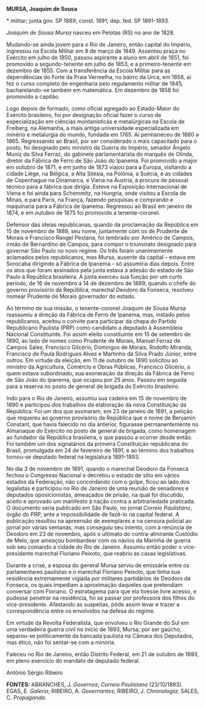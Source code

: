 **MURSA, Joaquim de Sousa**

\* militar; junta gov. SP 1889; const. 1891; dep. fed. SP 1891-1893.

*Joaquim de Sousa Mursa* nasceu em Pelotas (RS) no ano de 1828.

Mudando-se ainda jovem para o Rio de Janeiro, então capital do Império,
ingressou na Escola Militar em 8 de março de 1849. Assentou praça no
Exército em julho de 1850, passou aspirante a aluno em abril de 1851,
foi promovido a segundo-tenente em julho de 1853, e a primeiro-tenente
em dezembro de 1855. Com a transferência da Escola Militar para as
dependências do Forte da Praia Vermelha, no bairro da Urca, em 1858, aí
fez o curso completo de engenharia pelo regulamento militar de 1845,
bacharelando-se também em matemática. Em dezembro de 1858 foi promovido
a capitão.

Logo depois de formado, como oficial agregado ao Estado-Maior do
Exército brasileiro, foi por designação oficial fazer o curso de
especialização em ciências montanísticas e metalúrgicas na Escola de
Freiberg, na Alemanha, a mais antiga universidade especializada em
minério e metalurgia do mundo, fundada em 1765. Aí permaneceu de 1860 a
1865. Regressando ao Brasil, por ser considerado o mais capacitado para
o posto, foi designado pelo ministro da Guerra do Império, senador
Ângelo Muniz da Silva Ferraz, do gabinete parlamentarista do marquês de
Olinda, diretor da Fábrica de Ferro de São João do Ipanema. Foi
promovido a major em outubro de 1871, e em junho de 1873 viajou para a
Europa, visitando a cidade Liège, na Bélgica, a Alta Silésia, na
Polônia, a Suécia, e as cidades de Copenhague na Dinamarca, e Viena na
Áustria, à procura de pessoal técnico para a fábrica que dirigia. Esteve
na Exposição Internacional de Viena e foi ainda para Schemmitz, na
Hungria, onde visitou a Escola de Minas, e para Paris, na França,
fazendo pesquisas e comprando e maquinaria para a Fábrica de Ipanema.
Regressou ao Brasil em janeiro de 1874, e em outubro de 1875 foi
promovido a tenente-coronel.

Defensor das ideias republicanas, quando da proclamação da República em
15 de novembro de 1889, seu nome, juntamente com os de Prudente de
Morais e Francisco Rangel Pestana, foi lembrado por Américo de Campos,
irmão de Bernardino de Campos, para compor o triunvirato designado para
governar São Paulo no novo regime. Os três foram unanimemente aclamados
pelos republicanos, mas Mursa, ausente da capital – estava em Sorocaba
dirigindo a Fábrica de Ipanema – só assumiria dias depois. Entre os atos
que foram assinados pela junta estava a adesão do estado de São Paulo à
República brasileira. A junta exerceu sua função por um curto período,
de 16 de novembro a 14 de dezembro de 1889, quando o chefe do governo
provisório da República, marechal Deodoro da Fonseca, resolveu nomear
Prudente de Morais governador do estado.

Ao término de sua missão, o tenente-coronel Joaquim de Sousa Mursa
reassumiu a direção da Fábrica de Ferro de Ipanema, mas, instado pelos
republicanos, aceitou o convite para participar da chapa do Partido
Republicano Paulista (PRP) como candidato a deputado à Assembleia
Nacional Constituinte. Foi assim eleito constituinte em 15 de setembro
de 1890, ao lado de nomes como Prudente de Morais, Manuel Ferraz de
Campos Sales, Francisco Glicério, Domingos de Morais, Rodolfo Miranda,
Francisco de Paula Rodrigues Alves e Martinho da Silva Prado Júnior,
entre outros. Em virtude da eleição, em 11 de outubro de 1890 solicitou
ao ministro da Agricultura, Comércio e Obras Públicas, Francisco
Glicério, a quem estava subordinado, sua exoneração da direção da
Fábrica de Ferro de São João do Ipanema, que ocupou por 25 anos. Passou
em seguida para a reserva no posto de general de brigada do Exército
brasileiro.

Indo para o Rio de Janeiro, assumiu sua cadeira em 15 de novembro de
1890 e participou dos trabalhos da elaboração da nova Constituição da
República. Foi um dos que assinaram, em 23 de janeiro de 1891, a petição
que requereu ao governo provisório da República que o nome de Benjamin
Constant, que havia falecido no dia anterior, figurasse permanentemente
no Almanaque do Exército no posto de general de brigada, como homenagem
ao fundador da República brasileira, o que passou a ocorrer desde então.
Foi também um dos signatários da primeira Constituição republicana do
Brasil, promulgada em 24 de fevereiro de 1891, e ao término dos
trabalhos tornou-se deputado federal na legislatura 1891-1893.

No dia 3 de novembro de 1891, quando o marechal Deodoro da Fonseca
fechou o Congresso Nacional e decretou o estado de sítio em vários
estados da Federação, não concordando com o golpe, ficou ao lado dos
legalistas e participou no Rio de Janeiro de uma reunião de senadores e
deputados oposicionistas, ameaçados de prisão, na qual foi discutido,
aceito e aprovado um manifesto à nação contra a arbitrariedade
praticada. O documento seria publicado em São Paulo, no jornal *Correio
Paulistano*, órgão do PRP, ante a impossibilidade de fazê-lo na capital
federal. A publicação resultou na apreensão de exemplares e na censura
policial ao jornal por várias semanas, mas conseguiu seu intento, com a
renúncia de Deodoro em 23 de novembro, após o ultimato do
contra-almirante Custódio de Melo, que ameaçou bombardear com os navios
da Marinha de guerra sob seu comando a cidade do Rio de Janeiro. Assumiu
então poder o vice-presidente marechal Floriano Peixoto, que reabriu as
casas legislativas.

Durante a crise, a esposa do general Mursa serviu de emissária entre os
parlamentares paulistas e o marechal Floriano Peixoto, que tinha sua
residência extremamente vigiada por militares partidários de Deodoro da
Fonseca, os quais impediam a aproximação daqueles que pretendiam
conversar com Floriano. O estratagema para que ela tivesse livre acesso,
e pudesse penetrar na residência, foi se passar por professora dos
filhos do vice-presidente. Afastando as suspeitas, pôde assim levar e
trazer a correspondência entre os envolvidos na defesa do regime.

Em virtude da Revolta Federalista, que envolveu o Rio Grande do Sul em
uma verdadeira guerra civil no início de 1893, Mursa, por ser gaúcho,
separou-se politicamente da bancada paulista na Câmara dos Deputados,
mas ético, não foi sentar-se com a minoria.

Faleceu no Rio de Janeiro, então Distrito Federal, em 21 de outubro de
1893, em pleno exercício do mandato de deputado federal.

Antônio Sérgio Ribeiro

**FONTES:** ABRANCHES, J. *Governos*; *Correio Paulistano* (23/10/1893).
EGAS, E. *Galeria*; RIBEIRO, A. *Governantes*; RIBEIRO, J.
*Chronologia*; SALES, C. *Propaganda*.
